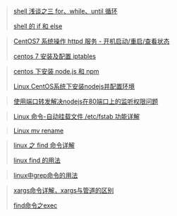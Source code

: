 >[shell 浅谈之三 for、while、until 循环](http://blog.csdn.net/taiyang1987912/article/details/38929069)
>
>[shell 的 if 和 else](http://www.cnblogs.com/matthewma/p/6995479.html)



> [CentOS7 系统操作 httpd 服务 - 开机启动/重启/查看状态](http://blog.csdn.net/shenzhen_zsw/article/details/77844417)
>
> [centos 7 安装及配置 iptables](http://blog.csdn.net/ronmy/article/details/63297541)

> [centos 下安装 node.js 和 npm](http://blog.csdn.net/fationyyk/article/details/51290254)
>
> [Linux CentOS系统下安装nodejs并配置环境](http://blog.csdn.net/qq_35447305/article/details/77841834)

> [使用端口转发解决nodejs在80端口上的监听权限问题](http://blog.csdn.net/newborn2012/article/details/23860687)



> [Linux 命令-自动挂载文件 /etc/fstab 功能详解](http://blog.csdn.net/u012256258/article/details/54945949)



> [Linux mv rename](http://blog.csdn.net/bi_hu_man_wu/article/details/78286159)



> [linux 之 find 命令详解](https://www.cnblogs.com/sandea/p/6457921.html)
>
> [linux find 的用法](http://blog.csdn.net/qqliyunpeng/article/details/46455029)



> [linux中grep命令的用法](https://www.cnblogs.com/flyor/p/6411140.html)



>[xargs命令详解，xargs与管道的区别](https://www.cnblogs.com/wangqiguo/p/6464234.html)
>
>[find命令之exec](http://www.cnblogs.com/peida/archive/2012/11/14/2769248.html)
>
>



```

```




